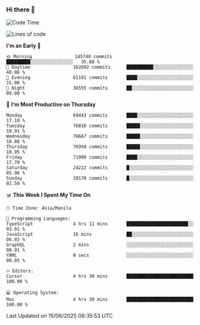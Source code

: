### Hi there 👋

<!--START_SECTION:waka-->
![Code Time](http://img.shields.io/badge/Code%20Time-6%2C064%20hrs%2046%20mins-blue)

![Lines of code](https://img.shields.io/badge/From%20Hello%20World%20I%27ve%20Written-139.7%20million%20lines%20of%20code-blue)

**I'm an Early 🐤** 

```text
🌞 Morning                145740 commits      █████████░░░░░░░░░░░░░░░░   35.88 % 
🌆 Daytime                162692 commits      ██████████░░░░░░░░░░░░░░░   40.06 % 
🌃 Evening                61181 commits       ████░░░░░░░░░░░░░░░░░░░░░   15.06 % 
🌙 Night                  36555 commits       ██░░░░░░░░░░░░░░░░░░░░░░░   09.00 % 
```
📅 **I'm Most Productive on Thursday** 

```text
Monday                   69443 commits       ████░░░░░░░░░░░░░░░░░░░░░   17.10 % 
Tuesday                  76816 commits       █████░░░░░░░░░░░░░░░░░░░░   18.91 % 
Wednesday                76667 commits       █████░░░░░░░░░░░░░░░░░░░░   18.88 % 
Thursday                 76950 commits       █████░░░░░░░░░░░░░░░░░░░░   18.95 % 
Friday                   71900 commits       ████░░░░░░░░░░░░░░░░░░░░░   17.70 % 
Saturday                 24222 commits       █░░░░░░░░░░░░░░░░░░░░░░░░   05.96 % 
Sunday                   10170 commits       █░░░░░░░░░░░░░░░░░░░░░░░░   02.50 % 
```


📊 **This Week I Spent My Time On** 

```text
🕑︎ Time Zone: Asia/Manila

💬 Programming Languages: 
TypeScript               4 hrs 11 mins       ███████████████████████░░   93.01 % 
JavaScript               16 mins             ██░░░░░░░░░░░░░░░░░░░░░░░   06.03 % 
GraphQL                  2 mins              ░░░░░░░░░░░░░░░░░░░░░░░░░   00.91 % 
YAML                     0 secs              ░░░░░░░░░░░░░░░░░░░░░░░░░   00.05 % 

🔥 Editors: 
Cursor                   4 hrs 30 mins       █████████████████████████   100.00 % 

💻 Operating System: 
Mac                      4 hrs 30 mins       █████████████████████████   100.00 % 
```


 Last Updated on 15/06/2025 06:35:53 UTC
<!--END_SECTION:waka-->


<!--
**rad182/rad182** is a ✨ _special_ ✨ repository because its `README.md` (this file) appears on your GitHub profile.

Here are some ideas to get you started:

- 🔭 I’m currently working on ...
- 🌱 I’m currently learning ...
- 👯 I’m looking to collaborate on ...
- 🤔 I’m looking for help with ...
- 💬 Ask me about ...
- 📫 How to reach me: ...
- 😄 Pronouns: ...
- ⚡ Fun fact: ...
-->
